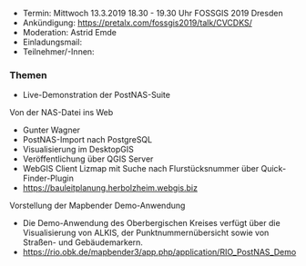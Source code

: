 - Termin: Mittwoch 13.3.2019 18.30 - 19.30 Uhr FOSSGIS 2019 Dresden
- Ankündigung: https://pretalx.com/fossgis2019/talk/CVCDKS/
- Moderation: Astrid Emde 
- Einladungsmail: 
- Teilnehmer/-Innen: 

### Themen
- Live-Demonstration der PostNAS-Suite

Von der NAS-Datei ins Web
- Gunter Wagner
- PostNAS-Import nach PostgreSQL
- Visualisierung im DesktopGIS
- Veröffentlichung über QGIS Server
- WebGIS Client Lizmap mit Suche nach Flurstücksnummer über Quick-Finder-Plugin 
- https://bauleitplanung.herbolzheim.webgis.biz

Vorstellung der Mapbender Demo-Anwendung
- Die Demo-Anwendung des Oberbergischen Kreises verfügt über die Visualisierung von ALKIS, der Punktnummernübersicht sowie von Straßen- und Gebäudemarkern.
- ​https://rio.obk.de/mapbender3/app.php/application/RIO_PostNAS_Demo 
